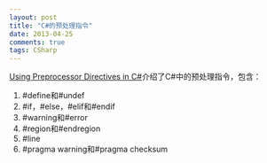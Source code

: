 ```yaml
---
layout: post
title: "C#的预处理指令"
date: 2013-04-25
comments: true
tags: CSharp
---
```

<p><a href="http://www.codeguru.com/csharp/.net/using-preprocessor-directives-in-c.htm">Using Preprocessor Directives in C#</a>介绍了C#中的预处理指令，包含：</p><ol><li>#define和#undef</li><li>#if，#else，#elif和#endif</li><li>#warning和#error</li><li>#region和#endregion</li><li>#line</li><li>#pragma warning和#pragma checksum</li></ol>